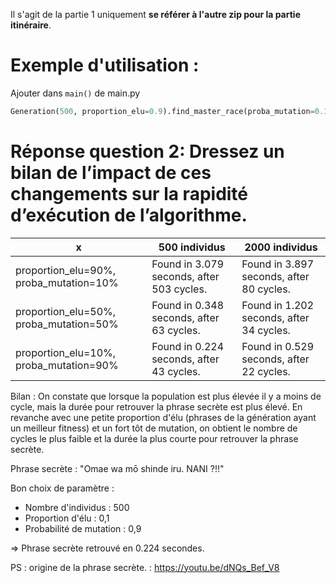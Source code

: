 Il s'agit de la partie 1 uniquement **se référer à l'autre zip pour la partie itinéraire**.

# Exemple d'utilisation :
Ajouter dans `main()` de main.py
```python
Generation(500, proportion_elu=0.9).find_master_race(proba_mutation=0.1)
```

# Réponse question 2: Dressez un bilan de l’impact de ces changements sur la rapidité d’exécution de l’algorithme.

x | 500 individus | 2000 individus
----- | ------------ | -------------
proportion_elu=90%, proba_mutation=10% | Found in 3.079 seconds, after 503 cycles. | Found in 3.897 seconds, after 80 cycles.
proportion_elu=50%, proba_mutation=50% | Found in 0.348 seconds, after 63 cycles. | Found in 1.202 seconds, after 34 cycles.
proportion_elu=10%, proba_mutation=90% | Found in 0.224 seconds, after 43 cycles. | Found in 0.529 seconds, after 22 cycles.

Bilan : On constate que lorsque la population est plus élevée il y a moins de cycle, mais la durée pour retrouver la phrase secrète est plus élevé.
En revanche avec une petite proportion d'élu (phrases de la génération ayant un meilleur fitness) et un fort tôt de mutation, on obtient le nombre de cycles le plus faible et la durée la plus courte pour retrouver la phrase secrète.

Phrase secrète : "Omae wa mō shinde iru. NANI ?!!"

Bon choix de paramètre :
- Nombre d'individus : 500
- Proportion d'élu : 0,1
- Probabilité de mutation : 0,9

=> Phrase secrète retrouvé en 0.224 secondes.

PS : origine de la phrase secrète. : https://youtu.be/dNQs_Bef_V8
